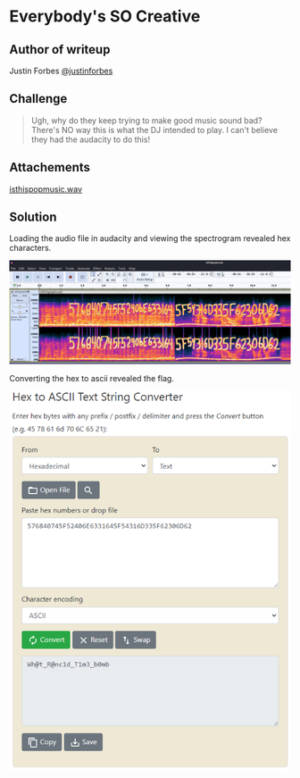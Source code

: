# Everybody's SO Creative

## Author of writeup

Justin Forbes [@justinforbes](https://twitter.com/justinforbes)

## Challenge

> Ugh, why do they keep trying to make good music sound bad? There's NO way this is what the DJ intended to play. I can't believe they had the audacity to do this!

## Attachements

[isthispopmusic.wav](../images/isthispopmusic.wav)

## Solution

Loading the audio file in audacity and viewing the spectrogram revealed hex characters.

![audacity](../images/audacityspect.png)

Converting the hex to ascii revealed the flag.

![flag](../images/hextoascii.png)
